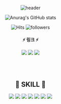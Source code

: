 <div align="center">   

![header](https://capsule-render.vercel.app/api?type=slice&color=random&section=header&text=SU_CHANG's&desc=ReadMe&fontSize=33&descSize=25&rotate=8&fontAlign=75&fontAlignY=10&descAlign=88&descAlignY=33)   

![Anurag's GitHub stats](https://github-readme-stats.vercel.app/api?username=Runu09&show_icons=true&theme=radical)

<!-- [![Ashutosh's github activity graph](https://activity-graph.herokuapp.com/graph?username=Runu09&theme=dracula)](https://github.com/ashutosh00710/github-readme-activity-graph) -->
  
![Hits](https://hits.seeyoufarm.com/api/count/incr/badge.svg?url=https%3A%2F%2Fgithub.com%2FRunu09%2FSUCHANG_CHOI&count_bg=%23CCCC41&title_bg=%23555555&icon=&icon_color=%23E7E7E7&title=hits&edge_flat=false)
![followers](https://img.shields.io/github/followers/ohbyul?style=social)

#### :zap: 링크 :zap:

<a href="https://www.instagram.com/su_chang09/"><img src="https://img.shields.io/badge/Instagram-E4405F?style=flat-square&logo=Instagram&logoColor=black"/></a>
<a href="https://www.notion.so/runu94/4d58a084931a418c85bb8e255fae5de0"><img src="https://img.shields.io/badge/Notion-000000?style=flat-square&logo=Notion&logoColor=white"/></a>
<a href="https://runu09.tistory.com/"><img src="https://img.shields.io/badge/Tistory-000000?style=flat-square&logo=Tistory&logoColor=white"/></a>

<br><br>
  
## :star2: SKILL :star2:

<!-- ### :loudspeaker: Frontend -->
<!-- <img src="https://img.shields.io/badge/HTML5-E34F26?style=flat-square&logo=HTML5&logoColor=white"/> -->
<!-- <img src="https://img.shields.io/badge/CSS3-1572B6?style=flat-square&logo=CSS3&logoColor=white"/> -->
<img src="https://img.shields.io/badge/JavaScript-F7DF1E?style=flat-square&logo=JavaScript&logoColor=white"/>
<!-- <img src="https://img.shields.io/badge/jQuery-0769AD?style=flat-square&logo=jQuery&logoColor=white"/> -->
<!-- <img src="https://img.shields.io/badge/Bootstrap-7952B3?style=flat-square&logo=Bootstrap&logoColor=white"/> -->

<!-- ### :loudspeaker: Backend -->
<img src="https://img.shields.io/badge/Spring-6DB33F?style=flat-square&logo=Spring&logoColor=white"/>
<img src="https://img.shields.io/badge/Spring Boot-6DB33F?style=flat-square&logo=Spring Boot&logoColor=white"/>
<!-- <img src="https://img.shields.io/badge/Spring Security-6DB33F?style=flat-square&logo=Spring Security&logoColor=white"/> -->
<img src="https://img.shields.io/badge/Thymeleaf-005F0F?style=flat-square&logo=Thymeleaf&logoColor=white"/>
<img src="https://img.shields.io/badge/Oracle-F80000?style=flat-square&logo=Oracle&logoColor=white"/>
<img src="https://img.shields.io/badge/JAVA-007396?style=flat-square&logo=JAVA&logoColor=white"/>
<!-- <img src="https://img.shields.io/badge/JSP-F7901E?style=flat-square&logo=JSP&logoColor=white"/> -->

<!-- ### :loudspeaker: Common -->
<!-- <img src="https://img.shields.io/badge/GitHub-181717?style=flat-square&logo=GitHub&logoColor=white"/> -->
<!-- <img src="https://img.shields.io/badge/Apache Tomcat-F8DC75?style=flat-square&logo=Apache Tomcat&logoColor=black"/> -->
<!-- <img src="https://img.shields.io/badge/Windows-0078D6?style=flat-square&logo=Windows&logoColor=white"/> -->
<img src="https://img.shields.io/badge/JSTL/EL-0078D6?style=flat-square&logo=JSTL/EL&logoColor=white"/>
  
</div>

